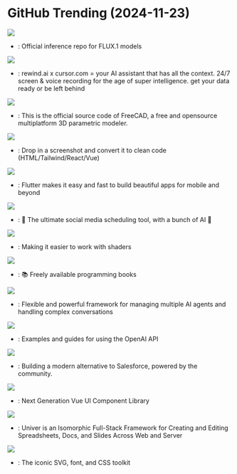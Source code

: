 # GitHub Trending (2024-11-23)

![](https://img.shields.io/badge/Python-New%2069-green?style=flat-square&logo=appveyor)
- [](https://github.comundefined): Official inference repo for FLUX.1 models

![](https://img.shields.io/badge/Rust-New%20129-green?style=flat-square&logo=appveyor)
- [](https://github.comundefined): rewind.ai x cursor.com = your AI assistant that has all the context. 24/7 screen & voice recording for the age of super intelligence. get your data ready or be left behind

![](https://img.shields.io/badge/C%2B%2B-New%20235-green?style=flat-square&logo=appveyor)
- [](https://github.comundefined): This is the official source code of FreeCAD, a free and opensource multiplatform 3D parametric modeler.

![](https://img.shields.io/badge/Python-New%2092-green?style=flat-square&logo=appveyor)
- [](https://github.comundefined): Drop in a screenshot and convert it to clean code (HTML/Tailwind/React/Vue)

![](https://img.shields.io/badge/Dart-New%20143-green?style=flat-square&logo=appveyor)
- [](https://github.comundefined): Flutter makes it easy and fast to build beautiful apps for mobile and beyond

![](https://img.shields.io/badge/TypeScript-New%20274-green?style=flat-square&logo=appveyor)
- [](https://github.comundefined): 📨 The ultimate social media scheduling tool, with a bunch of AI 🤖

![](https://img.shields.io/badge/C%2B%2B-New%20101-green?style=flat-square&logo=appveyor)
- [](https://github.comundefined): Making it easier to work with shaders

![](https://img.shields.io/badge/HTML-New%20278-green?style=flat-square&logo=appveyor)
- [](https://github.comundefined): 📚 Freely available programming books

![](https://img.shields.io/badge/TypeScript-New%20154-green?style=flat-square&logo=appveyor)
- [](https://github.comundefined): Flexible and powerful framework for managing multiple AI agents and handling complex conversations

![](https://img.shields.io/badge/MDX-New%20204-green?style=flat-square&logo=appveyor)
- [](https://github.comundefined): Examples and guides for using the OpenAI API

![](https://img.shields.io/badge/TypeScript-New%20176-green?style=flat-square&logo=appveyor)
- [](https://github.comundefined): Building a modern alternative to Salesforce, powered by the community.

![](https://img.shields.io/badge/Vue-New%2015-green?style=flat-square&logo=appveyor)
- [](https://github.comundefined): Next Generation Vue UI Component Library

![](https://img.shields.io/badge/TypeScript-New%2061-green?style=flat-square&logo=appveyor)
- [](https://github.comundefined): Univer is an Isomorphic Full-Stack Framework for Creating and Editing Spreadsheets, Docs, and Slides Across Web and Server

![](https://img.shields.io/badge/JavaScript-New%2048-green?style=flat-square&logo=appveyor)
- [](https://github.comundefined): The iconic SVG, font, and CSS toolkit

